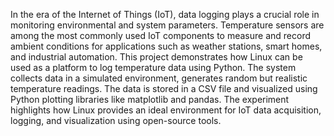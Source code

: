 In the era of the Internet of Things (IoT), data logging plays a crucial role in monitoring
environmental and system parameters. Temperature sensors are among the most
commonly used IoT components to measure and record ambient conditions for applications
such as weather stations, smart homes, and industrial automation.
This project demonstrates how Linux can be used as a platform to log temperature data
using Python. The system collects data in a simulated environment, generates random but
realistic temperature readings. The data is stored in a CSV file and visualized using Python
plotting libraries like matplotlib and pandas.
The experiment highlights how Linux provides an ideal environment for IoT data
acquisition, logging, and visualization using open-source tools.
